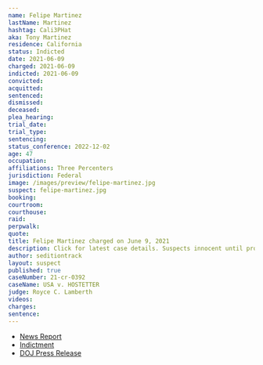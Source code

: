 ```yaml
---
name: Felipe Martinez
lastName: Martinez
hashtag: Cali3PHat
aka: Tony Martinez
residence: California
status: Indicted
date: 2021-06-09
charged: 2021-06-09
indicted: 2021-06-09
convicted:
acquitted:
sentenced:
dismissed:
deceased:
plea_hearing:
trial_date:
trial_type:
sentencing:
status_conference: 2022-12-02
age: 47
occupation:
affiliations: Three Percenters
jurisdiction: Federal
image: /images/preview/felipe-martinez.jpg
suspect: felipe-martinez.jpg
booking:
courtroom:
courthouse:
raid:
perpwalk:
quote:
title: Felipe Martinez charged on June 9, 2021
description: Click for latest case details. Suspects innocent until proven guilty.
author: seditiontrack
layout: suspect
published: true
caseNumber: 21-cr-0392
caseName: USA v. HOSTETTER
judge: Royce C. Lamberth
videos:
charges:
sentence:
---
```

- [News Report](https://www.washingtonpost.com/local/legal-issues/three-percenters-charged-conspiracy-capitol-riot/2021/06/10/f84091e6-c9ec-11eb-81b1-34796c7393af_story.html)
- [Indictment](https://www.justice.gov/opa/press-release/file/1403191/download)
- [DOJ Press Release](https://www.justice.gov/usao-dc/pr/six-california-men-four-whom-self-identify-members-three-percenter-militias-indicted)
